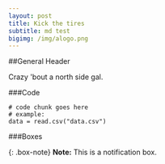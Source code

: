 ```yaml
---
layout: post
title: Kick the tires
subtitle: md test
bigimg: /img/alogo.png
---
```


##General Header

Crazy 'bout a north side gal.

###Code

~~~ 
# code chunk goes here
# example:
data = read.csv("data.csv")
~~~

###Boxes

{: .box-note}
**Note:** This is a notification box.

